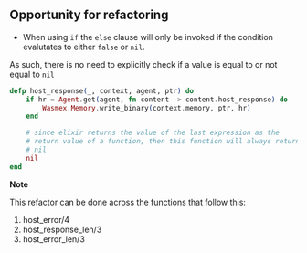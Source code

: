 ## Opportunity for refactoring

- When using `if` the `else` clause will only be invoked if the condition evalutates to either `false` or `nil`.

As such, there is no need to explicitly check if a value is equal to or not equal to `nil`

```elixir
defp host_response(_, context, agent, ptr) do
    if hr = Agent.get(agent, fn content -> content.host_response) do
        Wasmex.Memory.write_binary(context.memory, ptr, hr)
    end

    # since elixir returns the value of the last expression as the
    # return value of a function, then this function will always return
    # nil
    nil
end

```

**Note**

This refactor can be done across the functions that follow this:

1. host_error/4
2. host_response_len/3
3. host_error_len/3
